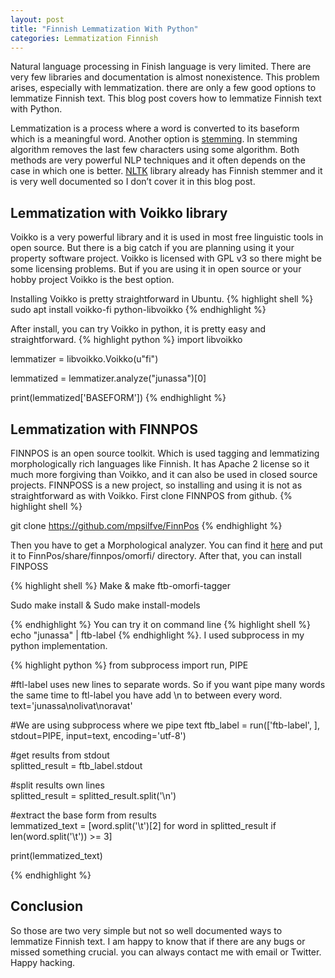 ```yaml
---
layout: post
title: "Finnish Lemmatization With Python"
categories: Lemmatization Finnish
---
```

Natural language processing in Finish language is very limited. There are very few libraries and documentation is almost nonexistence. This problem arises, especially with lemmatization. there are only a few good options to lemmatize Finnish text. This blog post covers how to lemmatize Finnish text with Python.

Lemmatization is a process where a word is converted to its baseform which is a meaningful word.   Another option is [stemming](https://en.wikipedia.org/wiki/Stemming). In stemming algorithm removes the last few characters using some algorithm. Both methods are very powerful NLP techniques and it often depends on the case in which one is better.  [NLTK](https://www.nltk.org/api/nltk.stem.html) library already has Finnish stemmer and it is very well documented so I don’t cover it in this blog post.
<h2>Lemmatization with Voikko library</h2>

Voikko is a very powerful library and it is used in most free linguistic tools in open source. But there is a big catch if you are planning using it your property software project. Voikko is licensed with GPL v3 so there might be some licensing problems. But if you are using it in open source or your hobby project Voikko is the best option.

Installing Voikko is pretty straightforward in Ubuntu.
{% highlight shell %}
sudo apt  install  voikko-fi python-libvoikko
{% endhighlight %}

After install, you can try Voikko in python, it is pretty easy and straightforward.
{% highlight python %}
import libvoikko

lemmatizer = libvoikko.Voikko(u"fi") 

lemmatized = lemmatizer.analyze("junassa")[0]

print(lemmatized['BASEFORM'])
{% endhighlight %}

<h2>Lemmatization with FINNPOS</h2>

FINNPOS is an open source toolkit. Which is used tagging and lemmatizing morphologically rich languages like Finnish. It has Apache 2 license so it much more forgiving than Voikko, and it can also be used in closed source projects.  FINNPOSS is a new project, so installing and using it is not as straightforward as with Voikko. First clone FINNPOS from github.
{% highlight shell %}

git clone https://github.com/mpsilfve/FinnPos
{% endhighlight %}

Then you have to get a Morphological analyzer. You can find it [here](https://github.com/mpsilfve/FinnPos/wiki/hfst.sf.net) and put it to FinnPos/share/finnpos/omorfi/ directory. After that, you can install FINPOSS

{% highlight shell %}
Make & make ftb-omorfi-tagger

Sudo make install & Sudo make install-models

{% endhighlight %}
You can try it on command line  {% highlight shell %}
echo "junassa" | ftb-label {% endhighlight %}. 
I used subprocess in my python implementation.

{% highlight python %}
from subprocess import run, PIPE   

#ftl-label uses new lines to separate words. So if you want pipe many words the same time to ftl-label you have add \n to between every word.
text='junassa\nolivat\noravat'

#We are using subprocess where we pipe text
ftb_label = run(['ftb-label', ], stdout=PIPE, input=text, encoding='utf-8')

#get results from stdout                                          
splitted_result = ftb_label.stdout

#split results own lines                                       
splitted_result = splitted_result.split('\n')

#extract the base form from results                              
lemmatized_text = [word.split('\t')[2] 
			for word in splitted_result 
			if len(word.split('\t')) >= 3] 

print(lemmatized_text)

{% endhighlight %}

<h2>Conclusion</h2>

So those are two very simple but not so well documented ways to lemmatize Finnish text. I am happy to know that if there are any bugs or missed something crucial. you can always contact me with email or Twitter. Happy hacking.


